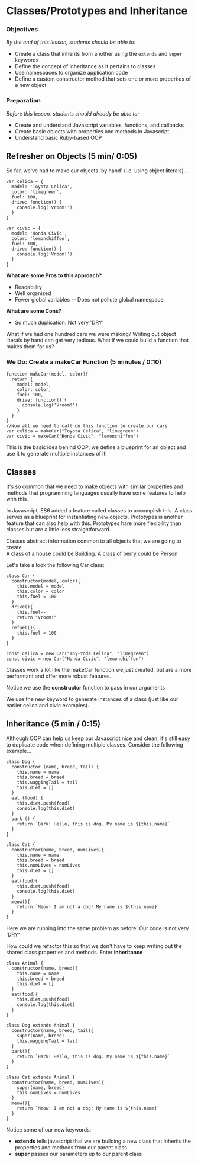 # Classes/Prototypes and Inheritance

### Objectives
*By the end of this lesson, students should be able to:*
* Create a class that inherits from another using the `extends` and `super` keywords
* Define the concept of inheritance as it pertains to classes
* Use namespaces to organize application code
* Define a custom constructor method that sets one or more
properties of a new object

### Preparation
*Before this lesson, students should already be able to:*
* Create and understand Javascript variables, functions, and callbacks
* Create basic objects with properties and methods in Javascript
* Understand basic Ruby-based OOP

## Refresher on Objects (5 min/ 0:05)
So far, we've had to make our objects 'by hand' (i.e. using object literals)...
```
var celica = {
  model: 'Toyota Celica',
  color: 'limegreen',
  fuel: 100,
  drive: function() {
    console.log('Vroom!')
  }
}

var civic = {
  model: 'Honda Civic',
  color: 'lemonchiffon',
  fuel: 100,
  drive: function() {
    console.log('Vroom!')
  }
}
```
**What are some Pros to this approach?**
* Readability
* Well organized
* Fewer global variables -- Does not pollute global namespace

**What are some Cons?**
* So much duplication.  Not very 'DRY'

What if we had one hundred cars we were making?  Writing out object literals by hand can get very tedious.  What if we could build a function that makes them for us?

### We Do: Create a makeCar Function (5 minutes / 0:10)
```
function makeCar(model, color){
  return {
    model: model,
    color: color,
    fuel: 100,
    drive: function() {
      console.log('Vroom!')
    }
  }
}
//Now all we need to call on this function to create our cars
var celica = makeCar("Toyota Celica", "limegreen")
var civic = makeCar("Honda Civic", "lemonchiffon")
```
This is the basic idea behind OOP; we define a blueprint for an object and use it to generate multiple instances of it!

## Classes
It's so common that we need to make objects with similar properties and methods that programming languages usually have some features to help with this.

In Javascript, ES6 added a feature called classes to accomplish this. A class serves as a blueprint for instantiating new objects.  Prototypes is another feature that can also help with this.  Prototypes hare more flexibility than classes but are a little less straightforward.  

Classes abstract information common to all objects that we are going to create.  
A class of a house could be Building.  A class of perry could be Person

Let's take a look the following Car class:
```
class Car {
  constructor(model, color){
    this.model = model
    this.color = color
    this.fuel = 100
  }
  drive(){
    this.fuel--
    return "Vroom!"
  }
  refuel(){
    this.fuel = 100
  }
}

const celica = new Car("Toy-Yoda Celica", "limegreen")
const civic = new Car("Honda Civic", "lemonchiffon")
```
Classes work a lot like the makeCar function we just created, but are a more performant and offer more robust features.

Notice we use the **constructor** function to pass in our arguments

We use the new keyword to generate instances of a class (just like our earlier celica and civic examples).

## Inheritance (5 min / 0:15)
Although OOP can help us keep our Javascript nice and clean, it's still easy to duplicate code when defining multiple classes. Consider the following example...
```
class Dog {
  constructor (name, breed, tail) {
    this.name = name
    this.breed = breed
    this.waggingTail = tail
    this.diet = []
  }
  eat (food) {
    this.diet.push(food)
    console.log(this.diet)
  }
  bark () {
    return `Bark! Hello, this is dog. My name is ${this.name}`
  }
}

class Cat {
  constructor(name, breed, numLives){
    this.name = name
    this.breed = breed
    this.numLives = numLives
    this.diet = []
  }
  eat(food){
    this.diet.push(food)
    console.log(this.diet)
  }
  meow(){
    return `Meow! I am not a dog! My name is ${this.name}`
  }
}
```
Here we are running into the same problem as before.  Our code is not very 'DRY'

How could we refactor this so that we don't have to keep writing out the shared class properties and methods. Enter **inheritance**
```
class Animal {
  constructor(name, breed){
    this.name = name
    this.breed = breed
    this.diet = []
  }
  eat(food){
    this.diet.push(food)
    console.log(this.diet)
  }
}

class Dog extends Animal {
  constructor(name, breed, tail){
    super(name, breed)
    this.waggingTail = tail
  }
  bark(){
    return `Bark! Hello, this is dog. My name is ${this.name}`
  }
}

class Cat extends Animal {
  constructor(name, breed, numLives){
    super(name, breed)
    this.numLives = numLives
  }
  meow(){
    return `Meow! I am not a dog! My name is ${this.name}`
  }
}
```
Notice some of our new keywords:
* **extends** tells javascript that we are building a new class that inherits the properties and methods from our parent class
* **super** passes our parameters up to our parent class
